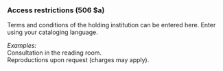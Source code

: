 ### Access restrictions (506 $a) 

Terms and conditions of the holding institution can be entered here. Enter using your cataloging language.

_Examples:_  
Consultation in the reading room.  
Reproductions upon request (charges may apply).